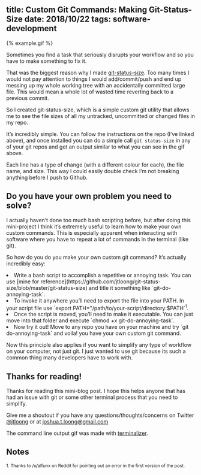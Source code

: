 title: Custom Git Commands: Making Git-Status-Size
date: 2018/10/22
tags: software-development
---

{% example.gif %}

Sometimes you find a task that seriously disrupts your workflow and so you have to make something to fix it.

That was the biggest reason why I made [git-status-size](https://github.com/jtloong/git-status-size). Too many times I would not pay attention to things I would add/commit/push and end up messing up my whole working tree with an accidentally committed large file. This would mean a whole lot of wasted time reverting back to a previous commit.

So I created git-status-size, which is a simple custom git utility that allows me to see the file sizes of all my untracked, uncommitted or changed files in my repo.

It’s incredibly simple. You can follow the instructions on the repo (I’ve linked above), and once installed you can do a simple call `git status-size` in any of your git repos and get an output similar to what you can see in the gif above.

Each line has a type of change (with a different colour for each), the file name, and size. This way I could easily double check I’m not breaking anything before I push to Github.

## Do you have your own problem you need to solve?

I actually haven’t done too much bash scripting before, but after doing this mini-project I think it’s extremely useful to learn how to make your own custom commands. This is especially apparent when interacting with software where you have to repeat a lot of commands in the terminal (like git).

So how do you do you make your own custom git command? It’s actually incredibly easy:

<li>Write a bash script to accomplish a repetitive or annoying task. You can use [mine for reference](https://github.com/jtloong/git-status-size/blob/master/git-status-size) and title it something like `git-do-annoying-task`.
</li>
<li>To invoke it anywhere you’ll need to export the file into your PATH. In your script file use `export PATH="/path/to/your-script/directory:$PATH`<sup>1</sup>.
</li>
<li>Once the script is moved, you’ll need to make it executable. You can just move into that folder and execute `chmod +x git-do-annoying-task`.
</li>
<li>Now try it out! Move to any repo you have on your machine and try `git do-annoying-task` and voila! you have your own custom git command.
</li>

Now this principle also applies if you want to simplify any type of workflow on your computer, not just git. I just wanted to use git because its such a common thing many developers have to work with.

## Thanks for reading!

Thanks for reading this mini-blog post. I hope this helps anyone that has had an issue with git or some other terminal process that you need to simplify.

Give me a shoutout if you have any questions/thoughts/concerns on Twitter [@jtloong](https://twitter.com/jtloong) or at [joshua.t.loong@gmail.com](mailto:joshua.t.loong@gmail.com)

The command line output gif was made with [terminalizer](https://github.com/faressoft/terminalizer).

## Notes

<sup>1. Thanks to /u/alfunx on Reddit for pointing out an error in the first version of the post.</sup>
